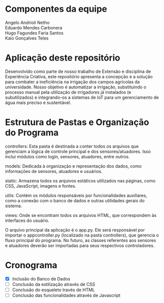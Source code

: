# Componentes da equipe

Angelo Andrioli Netho
\
Eduardo Mendes Carbonera
\
Hugo Fagundes Faria Santos
\
Kaio Gonçalves Teles

# Aplicação deste repositório

Desenvolvido como parte de nosso trabalho de Extensão e disciplina de Experiência Criativa, este repositório apresenta a concepção e a solução para combater a ineficiência na irrigação dos campos agrícolas da universidade. Nosso objetivo é automatizar a irrigação, substituindo o processo manual pela utilização de irrigadores já instalados (e subutilizados) e integrando-os a sistemas de IoT para um gerenciamento de água mais preciso e sustentável.

# Estrutura de Pastas e Organização do Programa

controllers: Esta pasta é destinada a conter todos os arquivos que gerenciam a lógica de controle principal e dos sensores/atuadores. Isso inclui módulos como login, sensores, atuadores, entre outros.

models: Dedicada à organização e representação dos dados, como informações de sensores, atuadores e usuários.

static: Armazena todos os arquivos estáticos utilizados nas páginas, como CSS, JavaScript, imagens e fontes.

utils: Contém os módulos responsáveis por funcionalidades auxiliares, como a conexão com o banco de dados e outras utilidades gerais do sistema.

views: Onde se encontram todos os arquivos HTML, que correspondem às interfaces do usuário.

O arquivo principal da aplicação é o app.py. Ele será responsável por importar o appcontroller.py (localizado na pasta controllers), que gerencia o fluxo principal do programa. No futuro, as classes referentes aos sensores e atuadores deverão ser importadas para seus respectivos controladores.

# Cronograma
- [x] Inclusão do Banco de Dados
- [ ] Conclusão da estilização através de CSS
- [ ] Conclusão do esqueleto través de HTML
- [ ] Conclusão das funcionalidades através de Javascript
